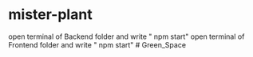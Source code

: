 # mister-plant

open terminal of Backend folder and write " npm start"
open terminal of Frontend folder and write " npm start"
#   G r e e n _ S p a c e  
 